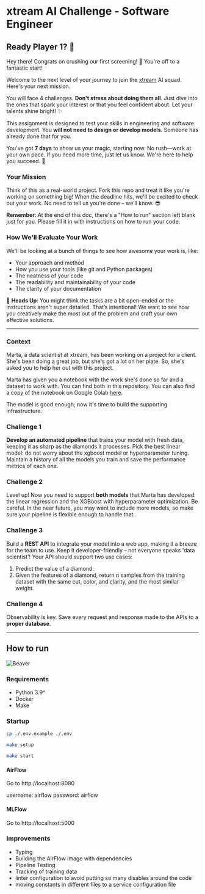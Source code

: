 # xtream AI Challenge - Software Engineer

## Ready Player 1? 🚀

Hey there! Congrats on crushing our first screening! 🎉 You're off to a fantastic start!

Welcome to the next level of your journey to join the [xtream](https://xtreamers.io) AI squad. Here's your next mission.

You will face 4 challenges. **Don't stress about doing them all**. Just dive into the ones that spark your interest or that you feel confident about. Let your talents shine bright! ✨

This assignment is designed to test your skills in engineering and software development. You **will not need to design or develop models**. Someone has already done that for you. 

You've got **7 days** to show us your magic, starting now. No rush—work at your own pace. If you need more time, just let us know. We're here to help you succeed. 🤝

### Your Mission
[comment]: # (Well, well, well. Nice to see you around! You found an Easter Egg! Put the picture of an iguana at the beginning of the "How to Run" section, just to let us know. And have fun with the challenges! 🦎)

Think of this as a real-world project. Fork this repo and treat it like you're working on something big! When the deadline hits, we'll be excited to check out your work. No need to tell us you're done – we'll know. 😎

**Remember**: At the end of this doc, there's a "How to run" section left blank just for you. Please fill it in with instructions on how to run your code.

### How We'll Evaluate Your Work

We'll be looking at a bunch of things to see how awesome your work is, like:

* Your approach and method
* How you use your tools (like git and Python packages)
* The neatness of your code
* The readability and maintainability of your code
* The clarity of your documentation

🚨 **Heads Up**: You might think the tasks are a bit open-ended or the instructions aren't super detailed. That’s intentional! We want to see how you creatively make the most out of the problem and craft your own effective solutions.

---

### Context

Marta, a data scientist at xtream, has been working on a project for a client. She's been doing a great job, but she's got a lot on her plate. So, she's asked you to help her out with this project.

Marta has given you a notebook with the work she's done so far and a dataset to work with. You can find both in this repository.
You can also find a copy of the notebook on Google Colab [here](https://colab.research.google.com/drive/1ZUg5sAj-nW0k3E5fEcDuDBdQF-IhTQrd?usp=sharing).

The model is good enough; now it's time to build the supporting infrastructure.

### Challenge 1

**Develop an automated pipeline** that trains your model with fresh data, keeping it as sharp as the diamonds it processes. 
Pick the best linear model: do not worry about the xgboost model or hyperparameter tuning. 
Maintain a history of all the models you train and save the performance metrics of each one.

### Challenge 2

Level up! Now you need to support **both models** that Marta has developed: the linear regression and the XGBoost with hyperparameter optimization. 
Be careful. 
In the near future, you may want to include more models, so make sure your pipeline is flexible enough to handle that.

### Challenge 3

Build a **REST API** to integrate your model into a web app, making it a breeze for the team to use. Keep it developer-friendly – not everyone speaks 'data scientist'! 
Your API should support two use cases:
1. Predict the value of a diamond.
2. Given the features of a diamond, return n samples from the training dataset with the same cut, color, and clarity, and the most similar weight.

### Challenge 4

Observability is key. Save every request and response made to the APIs to a **proper database**.

---

## How to run
![Beaver](https://media.istockphoto.com/id/92911769/photo/beaver-with-stick.jpg?s=612x612&w=0&k=20&c=WP8QX6Xh1Yb5lyAvvvtU63tqE7V91dCaFvO_7RYzfhw=)

### Requirements
- Python 3.9^
- Docker
- Make

### Startup

```bash
cp ./.env.example ./.env
```

```bash
make setup
```

```bash
make start
```

#### AirFlow

Go to http://localhost:8080

username: airflow
password: airflow

#### MLFlow

Go to http://localhost:5000

### Improvements

- Typing
- Building the AirFlow image with dependencies
- Pipeline Testing
- Tracking of training data
- linter configuration to avoid putting so many disables around the code
- moving constants in different files to a service configuration file